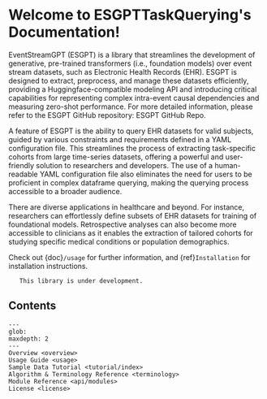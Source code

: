 # Welcome to ESGPTTaskQuerying's Documentation!

EventStreamGPT (ESGPT) is a library that streamlines the development of generative, pre-trained transformers (i.e., foundation models) over event stream datasets, such as Electronic Health Records (EHR). ESGPT is designed to extract, preprocess, and manage these datasets efficiently, providing a Huggingface-compatible modeling API and introducing critical capabilities for representing complex intra-event causal dependencies and measuring zero-shot performance. For more detailed information, please refer to the ESGPT GitHub repository: ESGPT GitHub Repo.

A feature of ESGPT is the ability to query EHR datasets for valid subjects, guided by various constraints and requirements defined in a YAML configuration file. This streamlines the process of extracting task-specific cohorts from large time-series datasets, offering a powerful and user-friendly solution to researchers and developers. The use of a human-readable YAML configuration file also eliminates the need for users to be proficient in complex dataframe querying, making the querying process accessible to a broader audience.

There are diverse applications in healthcare and beyond. For instance, researchers can effortlessly define subsets of EHR datasets for training of foundational models. Retrospective analyses can also become more accessible to clinicians as it enables the extraction of tailored cohorts for studying specific medical conditions or population demographics.

Check out {doc}`/usage` for further information,
and {ref}`Installation` for installation instructions.

```{warning}
   This library is under development.
```

## Contents

```{toctree}
---
glob:
maxdepth: 2
---
Overview <overview>
Usage Guide <usage>
Sample Data Tutorial <tutorial/index>
Algorithm & Terminology Reference <terminology>
Module Reference <api/modules>
License <license>
```
